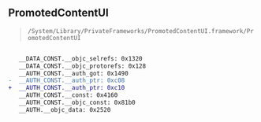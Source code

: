 ## PromotedContentUI

> `/System/Library/PrivateFrameworks/PromotedContentUI.framework/PromotedContentUI`

```diff

   __DATA_CONST.__objc_selrefs: 0x1320
   __DATA_CONST.__objc_protorefs: 0x128
   __AUTH_CONST.__auth_got: 0x1490
-  __AUTH_CONST.__auth_ptr: 0xc08
+  __AUTH_CONST.__auth_ptr: 0xc10
   __AUTH_CONST.__const: 0x4160
   __AUTH_CONST.__objc_const: 0x81b0
   __AUTH.__objc_data: 0x2520

```
